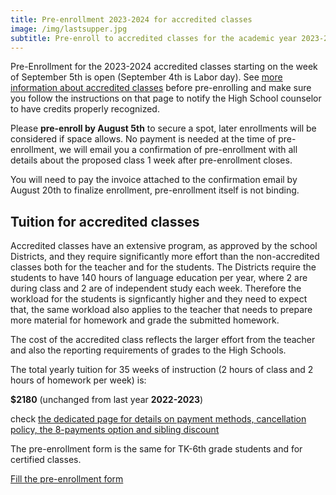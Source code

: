 ```yaml
---
title: Pre-enrollment 2023-2024 for accredited classes
image: /img/lastsupper.jpg
subtitle: Pre-enroll to accredited classes for the academic year 2023-2024
---
```


Pre-Enrollment for the 2023-2024 accredited classes starting on the week of September 5th is open (September 4th is Labor day).
See [more information about accredited classes](/accredited-classes) before pre-enrolling and make sure you follow the instructions on that page to notify the High School counselor to have credits properly recognized.

Please **pre-enroll by August 5th** to secure a spot, later enrollments will be considered if space allows.
No payment is needed at the time of pre-enrollment, we will email you a confirmation of pre-enrollment with all details about the proposed class 1 week after pre-enrollment closes.

You will need to pay the invoice attached to the confirmation email by August 20th to finalize enrollment, pre-enrollment itself is not binding.

## Tuition for accredited classes

Accredited classes have an extensive program, as approved by the school Districts, and they require significantly more effort than the non-accredited classes both for the teacher and for the students.
The Districts require the students to have 140 hours of language education per year, where 2 are during class and 2 are of independent study each week.
Therefore the workload for the students is signficantly higher and they need to expect that, the same workload also applies to the teacher that needs to prepare more material for homework and grade the submitted homework.

The cost of the accredited class reflects the larger effort from the teacher and also the reporting requirements of grades to the High Schools.

The total yearly tuition for 35 weeks of instruction (2 hours of class and 2 hours of homework per week) is:

**$2180** (unchanged from last year **2022-2023**)

check [the dedicated page for details on payment methods, cancellation policy, the 8-payments option and sibling discount](/tuition-payment)

The pre-enrollment form is the same for TK-6th grade students and for certified classes.

<div class="tc">
<a href="https://docs.google.com/forms/d/e/1FAIpQLSd4sac0Y2wdTd9gm2AF1Y9uuVPPyJzHfHEphJPA1iYPkrP43g/viewform?usp=sf_link" class="btn raise">Fill the pre-enrollment form</a>
</div>
